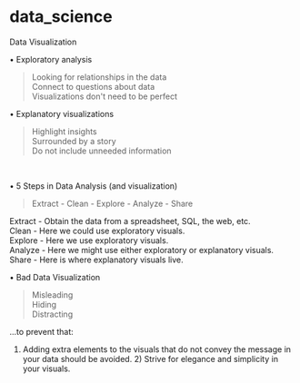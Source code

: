 # data_science

Data Visualization



• Exploratory analysis
</br>
> Looking for relationships in the data </br>
> Connect to questions about data </br>
> Visualizations don't need to be perfect </br>

• Explanatory visualizations
</br>
> Highlight insights </br>
> Surrounded by a story </br>
> Do not include unneeded information </br>

</br>

• 5 Steps in Data Analysis (and visualization)
</br>
> Extract - Clean - Explore - Analyze - Share

Extract - Obtain the data from a spreadsheet, SQL, the web, etc. </br>
Clean - Here we could use exploratory visuals. </br>
Explore - Here we use exploratory visuals. </br>
Analyze - Here we might use either exploratory or explanatory visuals. </br>
Share - Here is where explanatory visuals live.
</br>

• Bad Data Visualization </br>
> Misleading </br>
> Hiding </br>
> Distracting </br>

...to prevent that: </br>
1) Adding extra elements to the visuals that do not convey the message in your data should be avoided. 2) Strive for elegance and simplicity in your visuals. </br>
